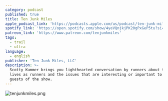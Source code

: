 ```yaml
---
category: podcast
published: true
title: Ten Junk Miles
apple_podcast_link: 'https://podcasts.apple.com/us/podcast/ten-junk-miles/id977007408'
spotify_link: 'https://open.spotify.com/show/4yeVQnjkjPK20gPxGeP5tu?si=2d8b03e5c0ad4728'
patreon_link: 'https://www.patreon.com/tenjunkmiles'
tags:
  - trail
  - ultra
language:
  - english
publisher: 'Ten Junk Miles, LLC'
description: >-
  Scotty Kummer brings you lighthearted conversation by runners about their
  lives as runners and the issues that are interesting or important to them and
  guests of the show.
---
```

![tenjunkmiles.png]({{site.baseurl}}/media/tenjunkmiles.png)
